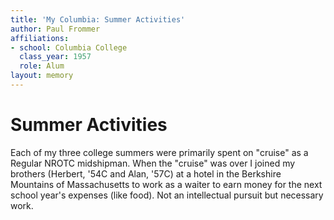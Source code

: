```yaml
---
title: 'My Columbia: Summer Activities'
author: Paul Frommer
affiliations:
- school: Columbia College
  class_year: 1957
  role: Alum
layout: memory
---
```


# Summer Activities

Each of my three college summers were primarily spent on "cruise" as a Regular NROTC midshipman. When the "cruise" was over I joined my brothers (Herbert, '54C and Alan, '57C) at a hotel in the Berkshire Mountains of Massachusetts to work as a waiter to earn money for the next school year's expenses (like food). Not an intellectual pursuit but necessary work.

